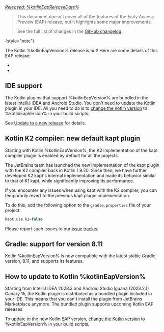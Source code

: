[//]: # (title: What's new in Kotlin %kotlinEapVersion%)

_[Released: %kotlinEapReleaseDate%](eap.md#build-details)_

> This document doesn't cover all of the features of the Early Access Preview (EAP) release,
> but it highlights some major improvements.
>
> See the full list of changes in the [GitHub changelog](https://github.com/JetBrains/kotlin/releases/tag/v%kotlinEapVersion%).
>
{style="note"}

The Kotlin %kotlinEapVersion% release is out!
Here are some details of this EAP release:

* [](#kotlin-k2-compiler-new-default-kapt-plugin)
* [](#gradle-support-for-version-8-11)

## IDE support

The Kotlin plugins that support %kotlinEapVersion% are bundled in the latest IntelliJ IDEA and Android Studio.
You don't need to update the Kotlin plugin in your IDE.
All you need to do is to [change the Kotlin version](configure-build-for-eap.md) to %kotlinEapVersion% in your build scripts.

See [Update to a new release](releases.md#update-to-a-new-kotlin-version) for details.

## Kotlin K2 compiler: new default kapt plugin

<primary-label ref="beta"/>

Starting with Kotlin %kotlinEapVersion%, the K2 implementation of the kapt compiler plugin is enabled by default
for all the projects.

The JetBrains team has launched the new implementation of the kapt plugin with the K2 compiler back in Kotlin 1.9.20. 
Since then, we have further developed K2 kapt's internal implementation and made its behavior similar to that of K1 kapt,
while significantly improving its performance.

If you encounter any issues when using kapt with the K2 compiler,
you can temporarily revert to the previous kapt plugin implementation.

To do this, add the following option to the `gradle.properties` file of your project:

```kotlin
kapt.use.k2=false
```

Please report such issues to our [issue tracker](https://youtrack.jetbrains.com/issue/KT-71439/K2-kapt-feedback).

## Gradle: support for version 8.11

Kotlin %kotlinEapVersion% is now compatible with the latest stable Gradle version, 8.11, and supports its features.

## How to update to Kotlin %kotlinEapVersion%

Starting from IntelliJ IDEA 2023.3 and Android Studio Iguana (2023.2.1) Canary 15, the Kotlin plugin is distributed as a
bundled plugin included in your IDE. This means that you can't install the plugin from JetBrains Marketplace anymore.
The bundled plugin supports upcoming Kotlin EAP releases.

To update to the new Kotlin EAP version, [change the Kotlin version](configure-build-for-eap.md#adjust-the-kotlin-version)
to %kotlinEapVersion% in your build scripts.
